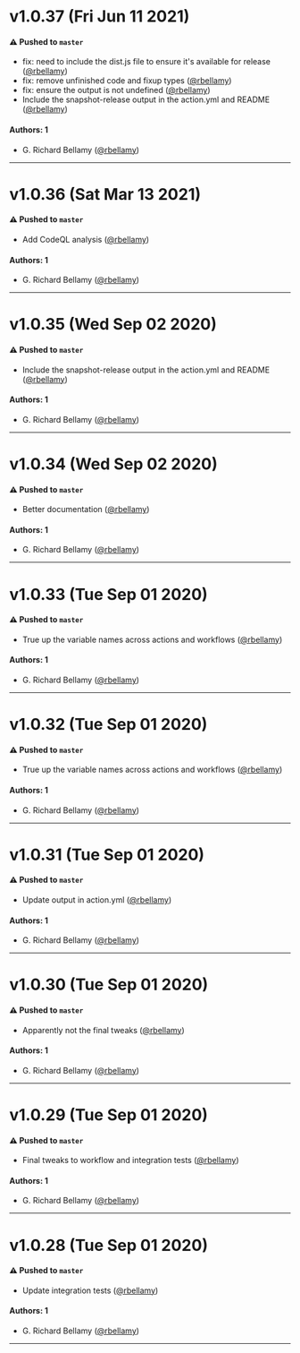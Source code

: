 # v1.0.37 (Fri Jun 11 2021)

#### ⚠️ Pushed to `master`

- fix: need to include the dist.js file to ensure it's available for release ([@rbellamy](https://github.com/rbellamy))
- fix: remove unfinished code and fixup types ([@rbellamy](https://github.com/rbellamy))
- fix: ensure the output is not undefined ([@rbellamy](https://github.com/rbellamy))
- Include the snapshot-release output in the action.yml and README ([@rbellamy](https://github.com/rbellamy))

#### Authors: 1

- G. Richard Bellamy ([@rbellamy](https://github.com/rbellamy))

---

# v1.0.36 (Sat Mar 13 2021)

#### ⚠️ Pushed to `master`

- Add CodeQL analysis ([@rbellamy](https://github.com/rbellamy))

#### Authors: 1

- G. Richard Bellamy ([@rbellamy](https://github.com/rbellamy))

---

# v1.0.35 (Wed Sep 02 2020)

#### ⚠️ Pushed to `master`

- Include the snapshot-release output in the action.yml and README ([@rbellamy](https://github.com/rbellamy))

#### Authors: 1

- G. Richard Bellamy ([@rbellamy](https://github.com/rbellamy))

---

# v1.0.34 (Wed Sep 02 2020)

#### ⚠️ Pushed to `master`

- Better documentation ([@rbellamy](https://github.com/rbellamy))

#### Authors: 1

- G. Richard Bellamy ([@rbellamy](https://github.com/rbellamy))

---

# v1.0.33 (Tue Sep 01 2020)

#### ⚠️ Pushed to `master`

- True up the variable names across actions and workflows ([@rbellamy](https://github.com/rbellamy))

#### Authors: 1

- G. Richard Bellamy ([@rbellamy](https://github.com/rbellamy))

---

# v1.0.32 (Tue Sep 01 2020)

#### ⚠️ Pushed to `master`

- True up the variable names across actions and workflows ([@rbellamy](https://github.com/rbellamy))

#### Authors: 1

- G. Richard Bellamy ([@rbellamy](https://github.com/rbellamy))

---

# v1.0.31 (Tue Sep 01 2020)

#### ⚠️ Pushed to `master`

- Update output in action.yml ([@rbellamy](https://github.com/rbellamy))

#### Authors: 1

- G. Richard Bellamy ([@rbellamy](https://github.com/rbellamy))

---

# v1.0.30 (Tue Sep 01 2020)

#### ⚠️ Pushed to `master`

- Apparently not the final tweaks ([@rbellamy](https://github.com/rbellamy))

#### Authors: 1

- G. Richard Bellamy ([@rbellamy](https://github.com/rbellamy))

---

# v1.0.29 (Tue Sep 01 2020)

#### ⚠️ Pushed to `master`

- Final tweaks to workflow and integration tests ([@rbellamy](https://github.com/rbellamy))

#### Authors: 1

- G. Richard Bellamy ([@rbellamy](https://github.com/rbellamy))

---

# v1.0.28 (Tue Sep 01 2020)

#### ⚠️ Pushed to `master`

- Update integration tests ([@rbellamy](https://github.com/rbellamy))

#### Authors: 1

- G. Richard Bellamy ([@rbellamy](https://github.com/rbellamy))

---
